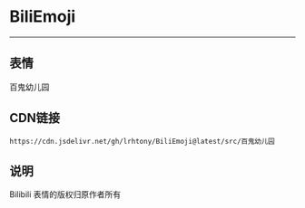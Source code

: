 
# BiliEmoji
---
## 表情
百鬼幼儿园
## CDN链接
```
https://cdn.jsdelivr.net/gh/lrhtony/BiliEmoji@latest/src/百鬼幼儿园
```
## 说明
Bilibili 表情的版权归原作者所有
